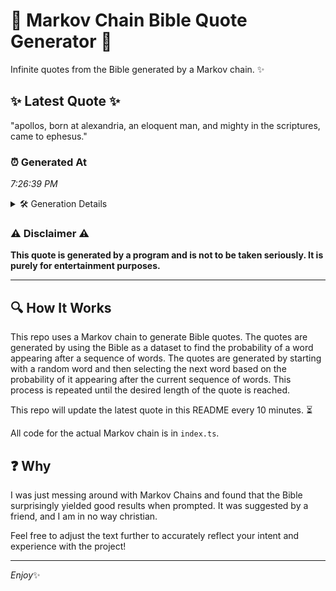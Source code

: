# 📖 Markov Chain Bible Quote Generator 📖

Infinite quotes from the Bible generated by a Markov chain. ✨

## ✨ Latest Quote ✨
"apollos, born at alexandria, an eloquent man, and mighty in the scriptures, came to ephesus."

### ⏰ Generated At
*7:26:39 PM*

<details>
    <summary>🛠️ Generation Details</summary>
    <p>
        <strong>🌱 Seed:</strong> apollos,<br>
        <strong>🔄 Iterations:</strong> 14<br>
        <strong>📜 Context History:</strong><br>[ apollos, ]: born<br>[ apollos,, born ]: at<br>[ apollos,, born, at ]: alexandria,<br>[ apollos,, born, at, alexandria, ]: an<br>[ apollos,, born, at, alexandria,, an ]: eloquent<br>[ apollos,, born, at, alexandria,, an, eloquent ]: man,<br>[ born, at, alexandria,, an, eloquent, man, ]: and<br>[ at, alexandria,, an, eloquent, man,, and ]: mighty<br>[ alexandria,, an, eloquent, man,, and, mighty ]: in<br>[ an, eloquent, man,, and, mighty, in ]: the<br>[ eloquent, man,, and, mighty, in, the ]: scriptures,<br>[ man,, and, mighty, in, the, scriptures, ]: came<br>[ and, mighty, in, the, scriptures,, came ]: to<br>[ mighty, in, the, scriptures,, came, to ]: ephesus.<br>
    </p>
</details>

### ⚠️ Disclaimer ⚠️
**This quote is generated by a program and is not to be taken seriously. It is purely for entertainment purposes.**

---

## 🔍 How It Works

This repo uses a Markov chain to generate Bible quotes. The quotes are generated by using the Bible as a dataset to find the probability of a word appearing after a sequence of words. The quotes are generated by starting with a random word and then selecting the next word based on the probability of it appearing after the current sequence of words. This process is repeated until the desired length of the quote is reached.

This repo will update the latest quote in this README every 10 minutes. ⏳

All code for the actual Markov chain is in `index.ts`.

## ❓ Why

I was just messing around with Markov Chains and found that the Bible surprisingly yielded good results when prompted. 
It was suggested by a friend, and I am in no way christian.

Feel free to adjust the text further to accurately reflect your intent and experience with the project!

---

*Enjoy*✨
